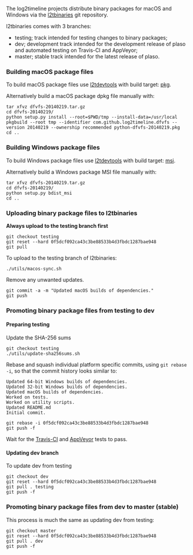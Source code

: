 The log2timeline projects distribute binary packages for macOS and Windows via 
the [l2tbinaries](https://github.com/log2timeline/l2tbinaries) git repository.

l2tbinaries comes with 3 branches:

* testing; track intended for testing changes to binary packages;
* dev; development track intended for the development release of plaso and automated testing on Travis-CI and AppVeyor;
* master; stable track intended for the latest release of plaso.


### Building macOS package files

To build macOS package files use [l2tdevtools](https://github.com/log2timeline/l2tdevtools)
with build target: [pkg](https://github.com/log2timeline/l2tdevtools/wiki/Build-script#build-target-pkg).

Alternatively build a macOS package dpkg file manually with:

```
tar xfvz dfvfs-20140219.tar.gz
cd dfvfs-20140219/
python setup.py install --root=$PWD/tmp --install-data=/usr/local
pkgbuild --root tmp --identifier com.github.log2timeline.dfvfs --version 20140219 --ownership recommended python-dfvfs-20140219.pkg
cd ..
```

### Building Windows package files

To build Windows package files use [l2tdevtools](https://github.com/log2timeline/l2tdevtools)
with build target: [msi](https://github.com/log2timeline/l2tdevtools/wiki/Build-script#build-target-msi).

Alternatively build a Windows package MSI file manually with:

```
tar xfvz dfvfs-20140219.tar.gz
cd dfvfs-20140219/
python setup.py bdist_msi
cd ..
```

### Uploading binary package files to l2tbinaries

**Always upload to the testing branch first**

```
git checkout testing
git reset --hard 0f5dcf092ca43c3be88533b4d3fbdc1287bae948
git pull
```

To upload to the testing branch of l2tbinaries:
```
./utils/macos-sync.sh
```

Remove any unwanted updates.

```
git commit -a -m "Updated macOS builds of dependencies."
git push
```

### Promoting binary package files from testing to dev

#### Preparing testing

Update the SHA-256 sums

```
git checkout testing
./utils/update-sha256sums.sh

```

Rebase and squash individual platform specific commits, using `git rebase -i`, so that the commit
history looks similar to:
```
Updated 64-bit Windows builds of dependencies.
Updated 32-bit Windows builds of dependencies.
Updated macOS builds of dependencies.
Worked on tests.
Worked on utility scripts.
Updated README.md
Initial commit.
```

```
git rebase -i 0f5dcf092ca43c3be88533b4d3fbdc1287bae948
git push -f
```

Wait for the [Travis-CI](https://travis-ci.org/log2timeline/l2tbinaries/branches) and [AppVeyor](https://ci.appveyor.com/project/joachimmetz/l2tbinaries/history) tests to pass.

#### Updating dev branch

To update dev from testing


```
git checkout dev
git reset --hard 0f5dcf092ca43c3be88533b4d3fbdc1287bae948
git pull . testing
git push -f
```

### Promoting binary package files from dev to master (stable)

This process is much the same as updating dev from testing:

```
git checkout master
git reset --hard 0f5dcf092ca43c3be88533b4d3fbdc1287bae948
git pull . dev
git push -f
```
